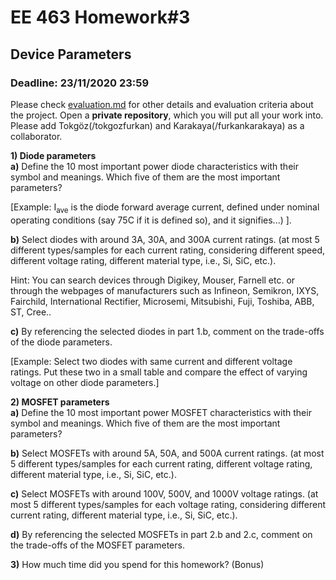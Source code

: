 # EE 463 Homework#3

## Device Parameters

### Deadline: 23/11/2020 23:59

Please check [evaluation.md](evaluation.md) for other details and evaluation criteria about the project. Open a **private repository**, which you will put all your work into. Please add Tokgöz(/tokgozfurkan) and Karakaya(/furkankarakaya) as a collaborator.

**1) Diode parameters**<br />
 **a)** Define the 10 most important power diode characteristics with their symbol and meanings. Which five of them are the most important parameters?

 [Example: I<sub>ave</sub> is the diode forward average current, defined under nominal operating conditions (say 75C if it is defined so), and it signifies...) ].<br />

**b)** Select diodes with around 3A, 30A, and 300A current ratings. (at most 5 different types/samples for each current rating, considering different speed, different voltage rating, different material type, i.e., Si, SiC, etc.).

Hint: You can search devices through Digikey, Mouser, Farnell etc. or through the webpages of manufacturers such as Infineon, Semikron, IXYS, Fairchild, International Rectifier, Microsemi, Mitsubishi, Fuji, Toshiba, ABB, ST, Cree..<br />

**c)** By referencing the selected diodes in part 1.b, comment on the trade-offs of the diode parameters.

[Example: Select two diodes with same current and different voltage ratings. Put these two in a small table and compare the effect of varying voltage on other diode parameters.]

**2) MOSFET parameters**<br />
**a)** Define the 10 most important power MOSFET characteristics with their symbol and meanings. Which five of them are the most important parameters?

**b)** Select MOSFETs with around 5A, 50A, and 500A current ratings. (at most 5 different types/samples for each current rating, different voltage rating, different material type, i.e., Si, SiC, etc.).

**c)** Select MOSFETs with around 100V, 500V, and 1000V voltage ratings. (at most 5 different types/samples for each voltage rating, considering different current rating, different material type, i.e., Si, SiC, etc.).

**d)** By referencing the selected MOSFETs in part 2.b and 2.c, comment on the trade-offs of the MOSFET parameters.

**3)** How much time did you spend for this homework? (Bonus)
